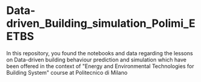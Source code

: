 # Data-driven_Building_simulation_Polimi_EETBS
In this repository, you found the notebooks and data regarding the lessons on Data-driven building behaviour prediction and simulation which have been offered in the context of "Energy and Environmental Technologies for Building System" course at Politecnico di Milano
